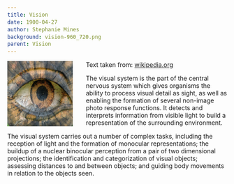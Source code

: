 ```yaml
---
title: Vision
date: 1900-04-27
author: Stephanie Mines
background: vision-960_720.png
parent: Vision
---
```


<img src="/images/eye-wood-close-carved.jpg" style="float: left; margin-right: 30px;" width="150" height="150" />

Text taken from: [wikipedia.org](https://en.wikipedia.org/wiki/Visual_system)

The visual system is the part of the central nervous system which gives organisms the ability to process visual detail as sight, as well as enabling the formation of several non-image photo response functions. It detects and interprets information from visible light to build a representation of the surrounding environment. 
<!--more-->

The visual system carries out a number of complex tasks, including the reception of light and the formation of monocular representations; the buildup of a nuclear binocular perception from a pair of two dimensional projections; the identification and categorization of visual objects; assessing distances to and between objects; and guiding body movements in relation to the objects seen. 



